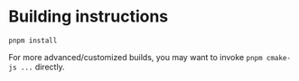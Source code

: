 # Building instructions

    pnpm install

For more advanced/customized builds, you may want to invoke `pnpm cmake-js ...` directly.
